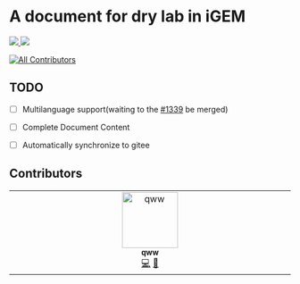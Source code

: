 # A document for dry lab in iGEM


<div>
<a href="https://github.com/497363983/dry-lab/blob/main/LICENSE">
<img src="https://img.shields.io/badge/source%20code%20license-MIT-blue" />
</a>
<a href="https://creativecommons.org/licenses/by/4.0/">
<img src="https://img.shields.io/badge/document%20license-CC%20BY%204.0-blue" />
</a>
</div>

<!-- ALL-CONTRIBUTORS-BADGE:START - Do not remove or modify this section -->
[![All Contributors](https://img.shields.io/badge/all_contributors-1-orange.svg?style=flat-square)](#contributors-)
<!-- ALL-CONTRIBUTORS-BADGE:END -->

## TODO

- [ ] Multilanguage support(waiting to the [#1339](https://github.com/vuejs/vitepress/pull/1339#issue-1372980708) be merged)
- [ ] Complete Document Content
- [ ] Automatically synchronize to gitee


## Contributors

<!-- ALL-CONTRIBUTORS-LIST:START - Do not remove or modify this section -->
<!-- prettier-ignore-start -->
<!-- markdownlint-disable -->
<table>
  <tbody>
    <tr>
      <td align="center" valign="top" width="14.28%"><a href="https://github.com/497363983"><img src="https://avatars.githubusercontent.com/u/73334890?v=4?s=100" width="100px;" alt="qww"/><br /><sub><b>qww</b></sub></a><br /><a href="https://github.com/497363983/dry-lab/commits?author=497363983" title="Code">💻</a> <a href="https://github.com/497363983/dry-lab/commits?author=497363983" title="Documentation">📖</a></td>
    </tr>
  </tbody>
</table>

<!-- markdownlint-restore -->
<!-- prettier-ignore-end -->

<!-- ALL-CONTRIBUTORS-LIST:END -->
<!-- prettier-ignore-start -->
<!-- markdownlint-disable -->

<!-- markdownlint-restore -->
<!-- prettier-ignore-end -->


